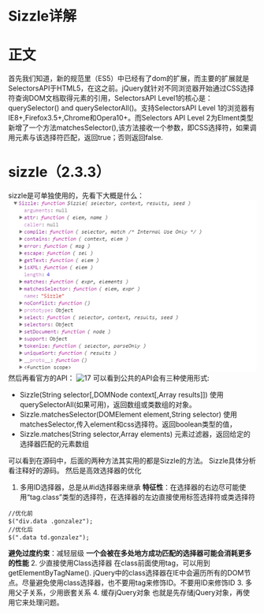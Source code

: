 # Sizzle详解

# 正文
首先我们知道，新的规范里（ES5）中已经有了dom的扩展，而主要的扩展就是SelectorsAPI于HTML5，在这之前。jQuery就针对不同浏览器开始通过CSS选择符查询DOM文档取得元素的引用，SelectorsAPI Level1的核心是：querySelector() and querySelectorAll()。支持SelectorsAPI Level 1的浏览器有IE8+,Firefox3.5+,Chrome和Opera10+。而Selectors API Level 2为Elment类型新增了一个方法matchesSelector(),该方法接收一个参数，即CSS选择符，如果调用元素与该选择符匹配，返回true；否则返回false.

# sizzle（2.3.3）
sizzle是可单独使用的，先看下大概是什么：
![16](../img/16.png)
然后再看官方的API：
![17](../imh/17.png)
可以看到公共的API会有三种使用形式:
* Sizzle(String selector[,DOMNode context[,Array results]])
使用querySelectorAll(如果可用)，返回数组或类数组的对象。
* Sizzle.matchesSelector(DOMElement element,String selector)
使用matchesSelector,传入element和css选择符。返回boolean类型的值，
* Sizzle.matches(String selector,Array<DOMElement> elements)
元素过滤器，返回给定的选择器匹配的元素数组

可以看到在源码中，后面的两种方法其实用的都是Sizzle的方法。
Sizzle具体分析看注释好的源码。
然后是高效选择器的优化

1. 多用ID选择器，总是从#id选择器来继承
**特征性**：在选择器的右边尽可能使用“tag.class”类型的选择符，在选择器的左边直接使用标签选择符或类选择符
```
//优化前
$("div.data .gonzalez");
//优化后
$(".data td.gonzalez");
```
**避免过度约束**：减轻层级
**一个会被在多处地方成功匹配的选择器可能会消耗更多的性能**
2. 少直接使用Class选择器
在class前面使用tag，可以用到getElementByTagName().
jQuery中的class选择器在IE中会遍历所有的DOM节点。尽量避免使用class选择器，也不要用tag来修饰ID。不要用ID来修饰ID
3. 多用父子关系，少用嵌套关系
4. 缓存jQuery对象
也就是先存储jQuery对象，再使用它来处理问题。
